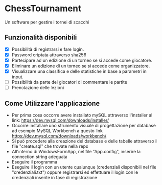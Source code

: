 # ChessTournament

Un software per gestire i tornei di scacchi

## Funzionalità disponibili
- [x] Possibilità di registrarsi e fare login. 
- [x] Password criptata attraverso sha256
- [x] Partecipare ad un edizione di un torneo se si accede come giocatore. 
- [x] Eliminare un edizione di un torneo se si accede come organizzatore.
- [x] Visualizzare una classifica e delle statistiche in base a parametri in input.
- [ ] Possibilità da parte dei giocatori di commentare le partite
- [ ] Prenotazione delle lezioni
## Come Utilizzare l'applicazione
* Per prima cosa occorre avere installato mySQL attraverso l'installer al link: https://dev.mysql.com/downloads/installer/
* Occorre installare uno strumento visuale di progettazione per database ad esempio MySQL Workbench a questo link https://dev.mysql.com/downloads/workbench/
* Si può procedere alla creazione del database e delle tabelle attraverso il file "create.sql" che trovate nella repo
* All'interno di WindowsFormApp, nel file "App.config", inserire la connection string adeguata
* Eseguire il programma
* Eseguire il login con un utente qualunque (credenziali disponibili nel file "credenziali.txt") oppure registrarsi ed effettuare il login con le credenziali inserite in fase di registrazione
